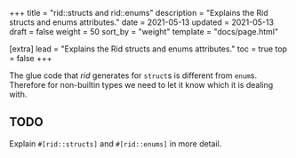 +++
title = "rid::structs and rid::enums"
description = "Explains the Rid structs and enums attributes."
date = 2021-05-13
updated = 2021-05-13
draft = false
weight = 50
sort_by = "weight"
template = "docs/page.html"

[extra]
lead = "Explains the Rid structs and enums attributes."
toc = true
top = false
+++

The glue code that _rid_ generates for `struct`s is different from `enum`s. Therefore for
non-builtin types we need to let it know which it is dealing with.

## TODO

Explain `#[rid::structs]` and `#[rid::enums]` in more detail.

